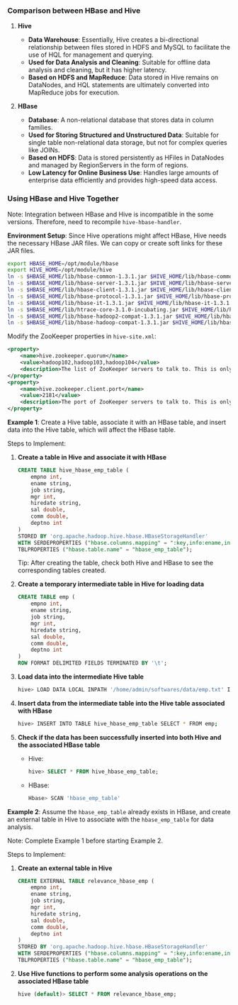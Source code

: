 ### Comparison between HBase and Hive

1. **Hive**
    - **Data Warehouse**: Essentially, Hive creates a bi-directional relationship between files stored in HDFS and MySQL to facilitate the use of HQL for management and querying.
    - **Used for Data Analysis and Cleaning**: Suitable for offline data analysis and cleaning, but it has higher latency.
    - **Based on HDFS and MapReduce**: Data stored in Hive remains on DataNodes, and HQL statements are ultimately converted into MapReduce jobs for execution.

2. **HBase**
    - **Database**: A non-relational database that stores data in column families.
    - **Used for Storing Structured and Unstructured Data**: Suitable for single table non-relational data storage, but not for complex queries like JOINs.
    - **Based on HDFS**: Data is stored persistently as HFiles in DataNodes and managed by RegionServers in the form of regions.
    - **Low Latency for Online Business Use**: Handles large amounts of enterprise data efficiently and provides high-speed data access.

### Using HBase and Hive Together

Note: Integration between HBase and Hive is incompatible in the some versions. Therefore, need to recompile `hive-hbase-handler`.

**Environment Setup**:
Since Hive operations might affect HBase, Hive needs the necessary HBase JAR files. We can copy or create soft links for these JAR files.

```bash
export HBASE_HOME=/opt/module/hbase
export HIVE_HOME=/opt/module/hive
ln -s $HBASE_HOME/lib/hbase-common-1.3.1.jar $HIVE_HOME/lib/hbase-common-1.3.1.jar
ln -s $HBASE_HOME/lib/hbase-server-1.3.1.jar $HIVE_HOME/lib/hbase-server-1.3.1.jar
ln -s $HBASE_HOME/lib/hbase-client-1.3.1.jar $HIVE_HOME/lib/hbase-client-1.3.1.jar
ln -s $HBASE_HOME/lib/hbase-protocol-1.3.1.jar $HIVE_HOME/lib/hbase-protocol-1.3.1.jar
ln -s $HBASE_HOME/lib/hbase-it-1.3.1.jar $HIVE_HOME/lib/hbase-it-1.3.1.jar
ln -s $HBASE_HOME/lib/htrace-core-3.1.0-incubating.jar $HIVE_HOME/lib/htrace-core-3.1.0-incubating.jar
ln -s $HBASE_HOME/lib/hbase-hadoop2-compat-1.3.1.jar $HIVE_HOME/lib/hbase-hadoop2-compat-1.3.1.jar
ln -s $HBASE_HOME/lib/hbase-hadoop-compat-1.3.1.jar $HIVE_HOME/lib/hbase-hadoop-compat-1.3.1.jar
```

Modify the ZooKeeper properties in `hive-site.xml`:

```xml
<property>
    <name>hive.zookeeper.quorum</name>
    <value>hadoop102,hadoop103,hadoop104</value>
    <description>The list of ZooKeeper servers to talk to. This is only needed for read/write locks.</description>
</property>
<property>
    <name>hive.zookeeper.client.port</name>
    <value>2181</value>
    <description>The port of ZooKeeper servers to talk to. This is only needed for read/write locks.</description>
</property>
```

**Example 1**: Create a Hive table, associate it with an HBase table, and insert data into the Hive table, which will affect the HBase table.

Steps to Implement:
1. **Create a table in Hive and associate it with HBase**
    ```sql
    CREATE TABLE hive_hbase_emp_table (
        empno int,
        ename string,
        job string,
        mgr int,
        hiredate string,
        sal double,
        comm double,
        deptno int
    )
    STORED BY 'org.apache.hadoop.hive.hbase.HBaseStorageHandler'
    WITH SERDEPROPERTIES ("hbase.columns.mapping" = ":key,info:ename,info:job,info:mgr,info:hiredate,info:sal,info:comm,info:deptno")
    TBLPROPERTIES ("hbase.table.name" = "hbase_emp_table");
    ```
    Tip: After creating the table, check both Hive and HBase to see the corresponding tables created.

2. **Create a temporary intermediate table in Hive for loading data**
    ```sql
    CREATE TABLE emp (
        empno int,
        ename string,
        job string,
        mgr int,
        hiredate string,
        sal double,
        comm double,
        deptno int
    )
    ROW FORMAT DELIMITED FIELDS TERMINATED BY '\t';
    ```

3. **Load data into the intermediate Hive table**
    ```bash
    hive> LOAD DATA LOCAL INPATH '/home/admin/softwares/data/emp.txt' INTO TABLE emp;
    ```

4. **Insert data from the intermediate table into the Hive table associated with HBase**
    ```bash
    hive> INSERT INTO TABLE hive_hbase_emp_table SELECT * FROM emp;
    ```

5. **Check if the data has been successfully inserted into both Hive and the associated HBase table**
    - Hive:
      ```sql
      hive> SELECT * FROM hive_hbase_emp_table;
      ```
    - HBase:
      ```bash
      Hbase> SCAN 'hbase_emp_table'
      ```

**Example 2**: Assume the `hbase_emp_table` already exists in HBase, and create an external table in Hive to associate with the `hbase_emp_table` for data analysis.

Note: Complete Example 1 before starting Example 2.

Steps to Implement:
1. **Create an external table in Hive**
    ```sql
    CREATE EXTERNAL TABLE relevance_hbase_emp (
        empno int,
        ename string,
        job string,
        mgr int,
        hiredate string,
        sal double,
        comm double,
        deptno int
    )
    STORED BY 'org.apache.hadoop.hive.hbase.HBaseStorageHandler'
    WITH SERDEPROPERTIES ("hbase.columns.mapping" = ":key,info:ename,info:job,info:mgr,info:hiredate,info:sal,info:comm,info:deptno")
    TBLPROPERTIES ("hbase.table.name" = "hbase_emp_table");
    ```

2. **Use Hive functions to perform some analysis operations on the associated HBase table**
    ```sql
    hive (default)> SELECT * FROM relevance_hbase_emp;
    ```
